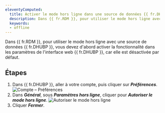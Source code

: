 ```yaml
---
eleventyComputed:
  title: Activer le mode hors ligne dans une source de données {{ fr.DHUBP }}
  description: Dans {{ fr.RDM }}, pour utiliser le mode hors ligne avec une source de données {{ fr.DHUBP }}, vous devez d'abord activer la fonctionnalité dans les paramètres de l'interface web {{ fr.DHUBP }}, car elle est désactivée par défaut.
  keywords:
  - offline
---
```

Dans {{ fr.RDM }}, pour utiliser le mode hors ligne avec une source de données {{ fr.DHUBP }}, vous devez d'abord activer la fonctionnalité dans les paramètres de l'interface web {{ fr.DHUBP }}, car elle est désactivée par défaut.

## Étapes

1. Dans {{ fr.DHUBP }}, aller à votre compte, puis cliquer sur ***Préférences***.
![Compte – Préférences](https://cdnweb.devolutions.net/docs/RDMW4019_2024_1.png)
1. Dans ***Général***, sous ***Paramètres hors ligne***, cliquer pour ***Autoriser le mode hors ligne***.
![Autoriser le mode hors ligne](https://cdnweb.devolutions.net/docs/RDMW4017_2024_1.png)
1. Cliquer ***Fermer***.
